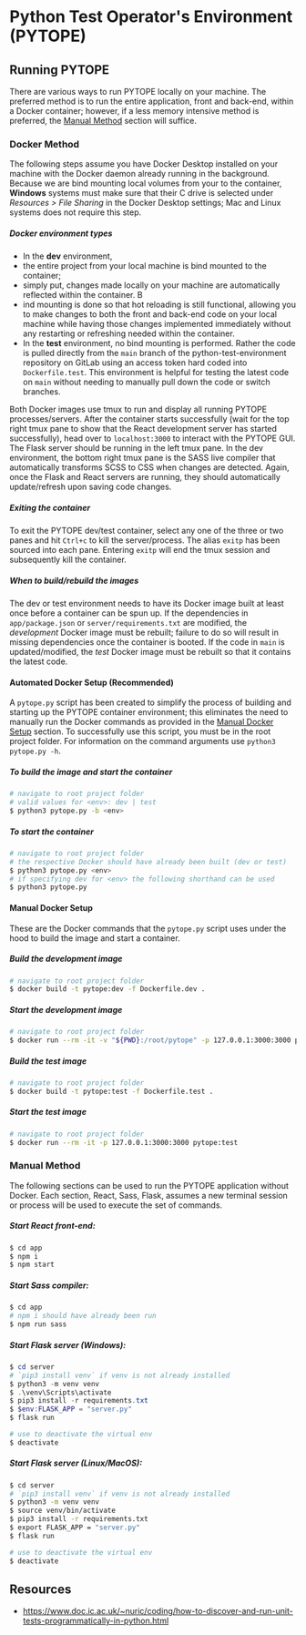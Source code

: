 # Python Test Operator's Environment (PYTOPE)

## Running PYTOPE
There are various ways to run PYTOPE locally on your machine. The preferred method is to run the entire application, front and back-end, within a Docker container; however, if a less memory intensive method is preferred, the [Manual Method](https://gitlab.com/haydenlhannappel/python-test-environment/-/tree/83-zak#manual-method) section will suffice.

### Docker Method
The following steps assume you have Docker Desktop installed on your machine with the Docker 
daemon already running in the background. Because we are bind mounting local volumes from your 
to the container, **Windows** systems must make sure that their C drive is selected under 
*Resources > File Sharing* in the Docker Desktop settings; Mac and Linux systems does not require this step.

##### Docker environment types
- In the **dev** environment, 
- the entire project from your local machine is bind mounted to the container; 
- simply put, changes made locally on your machine are automatically reflected within the container. B
- ind mounting is done so that hot reloading is still functional, allowing you to make changes to both the front and back-end code on your local machine while having those changes implemented immediately without any restarting or refreshing needed within the container.
- In the **test** environment, no bind mounting is performed. Rather the code is pulled directly from the `main` branch of the python-test-environment repository on GitLab using an access token hard coded into `Dockerfile.test`. This environment is helpful for testing the latest code on `main` without needing to manually pull down the code or switch branches.

Both Docker images use tmux to run and display all running PYTOPE processes/servers. After the container starts successfully (wait for the top right tmux pane to show that the React development server has started successfully), head over to `localhost:3000` to interact with the PYTOPE GUI. The Flask server should be running in the left tmux pane. In the dev environment, the bottom right tmux pane is the SASS live compiler that automatically transforms SCSS to CSS when changes are detected. Again, once the Flask and React servers are running, they should automatically update/refresh upon saving code changes.

##### Exiting the container
To exit the PYTOPE dev/test container, select any one of the three or two panes and hit `Ctrl+c` to kill the server/process. The alias `exitp` has been sourced into each pane. Entering `exitp` will end the tmux session and subsequently kill the container.

##### When to build/rebuild the images
The dev or test environment needs to have its Docker image built at least once before a container can be spun up. If the dependencies in `app/package.json` or `server/requirements.txt` are modified, the *development* Docker image must be rebuilt; failure to do so will result in missing dependencies once the container is booted. If the code in `main` is updated/modified, the *test* Docker image must be rebuilt so that it contains the latest code.

#### Automated Docker Setup (Recommended)
A `pytope.py` script has been created to simplify the process of building and starting up the PYTOPE container environment; this eliminates the need to manually run the Docker commands as provided in the [Manual Docker Setup](https://gitlab.com/haydenlhannappel/python-test-environment/-/tree/83-zak#manual-docker-setup) section. To successfully use this script, you must be in the root project folder. For information on the command arguments use `python3 pytope.py -h`.

##### To build the image and start the container
```bash
# navigate to root project folder
# valid values for <env>: dev | test
$ python3 pytope.py -b <env>
```

##### To start the container
```bash
# navigate to root project folder
# the respective Docker should have already been built (dev or test)
$ python3 pytope.py <env>
# if specifying dev for <env> the following shorthand can be used
$ python3 pytope.py
```

#### Manual Docker Setup
These are the Docker commands that the `pytope.py` script uses under the hood to build the image and start a container.

##### Build the development image
```bash
# navigate to root project folder
$ docker build -t pytope:dev -f Dockerfile.dev .
```

##### Start the development image
```bash
# navigate to root project folder
$ docker run --rm -it -v "${PWD}:/root/pytope" -p 127.0.0.1:3000:3000 pytope:dev .
```

##### Build the test image
```bash
# navigate to root project folder
$ docker build -t pytope:test -f Dockerfile.test .
```

##### Start the test image
```bash
# navigate to root project folder
$ docker run --rm -it -p 127.0.0.1:3000:3000 pytope:test
```

### Manual Method
The following sections can be used to run the PYTOPE application without Docker. Each section, React, Sass, Flask, assumes a new terminal session or process will be used to execute the set of commands.

##### Start React front-end:
```bash
$ cd app
$ npm i
$ npm start
```

##### Start Sass compiler:
```bash
$ cd app
# npm i should have already been run
$ npm run sass
```

##### Start Flask server (Windows):
```powershell
$ cd server
# `pip3 install venv` if venv is not already installed
$ python3 -m venv venv
$ .\venv\Scripts\activate
$ pip3 install -r requirements.txt
$ $env:FLASK_APP = "server.py"
$ flask run

# use to deactivate the virtual env
$ deactivate
```

##### Start Flask server (Linux/MacOS):
```bash
$ cd server
# `pip3 install venv` if venv is not already installed
$ python3 -m venv venv
$ source venv/bin/activate
$ pip3 install -r requirements.txt
$ export FLASK_APP = "server.py"
$ flask run

# use to deactivate the virtual env
$ deactivate
```

## Resources
- https://www.doc.ic.ac.uk/~nuric/coding/how-to-discover-and-run-unit-tests-programmatically-in-python.html
